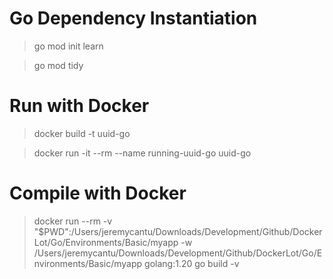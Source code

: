 # Go Dependency Instantiation

> go mod init learn

> go mod tidy

# Run with Docker

> docker build -t uuid-go

> docker run -it --rm --name running-uuid-go uuid-go

# Compile with Docker

> docker run --rm -v "$PWD":/Users/jeremycantu/Downloads/Development/Github/DockerLot/Go/Environments/Basic/myapp -w /Users/jeremycantu/Downloads/Development/Github/DockerLot/Go/Environments/Basic/myapp golang:1.20 go build -v
